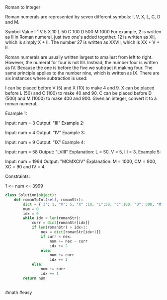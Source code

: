 Roman to Integer

Roman numerals are represented by seven different symbols: I, V, X, L, C, D and M.

Symbol       Value
I             1
V             5
X             10
L             50
C             100
D             500
M             1000
For example, 2 is written as II in Roman numeral, just two one's added together. 12 is written as XII, which is simply X + II. The number 27 is written as XXVII, which is XX + V + II.

Roman numerals are usually written largest to smallest from left to right. However, the numeral for four is not IIII. Instead, the number four is written as IV. Because the one is before the five we subtract it making four. The same principle applies to the number nine, which is written as IX. There are six instances where subtraction is used:

I can be placed before V (5) and X (10) to make 4 and 9. 
X can be placed before L (50) and C (100) to make 40 and 90. 
C can be placed before D (500) and M (1000) to make 400 and 900.
Given an integer, convert it to a roman numeral.

 

Example 1:

Input: num = 3
Output: "III"
Example 2:

Input: num = 4
Output: "IV"
Example 3:

Input: num = 9
Output: "IX"
Example 4:

Input: num = 58
Output: "LVIII"
Explanation: L = 50, V = 5, III = 3.
Example 5:

Input: num = 1994
Output: "MCMXCIV"
Explanation: M = 1000, CM = 900, XC = 90 and IV = 4.
 

Constraints:

1 <= num <= 3999


```python
class Solution(object):
    def romanToInt(self, romanStr):
        dict = {'I': 1, "V": 5, "X" :10, "L":50, "C":100, "D": 500, "M": 1000}
        num = 0
        idx = 0
        while idx < len(romanStr):
            curr = dict[romanStr[idx]]
            if len(romanStr) > idx+1:
                nex = dict[romanStr[idx+1]]
                if curr < nex:
                    num += nex - curr
                    idx += 2
                else:
                    num += curr
                    idx += 1
            else:
                num += curr
                idx += 1  
        return num
        
```
#math #easy